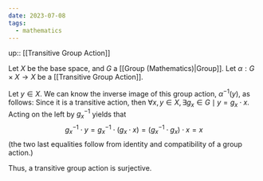 ```yaml
---
date: 2023-07-08
tags:
  - mathematics
---
```

up:: [[Transitive Group Action]]

Let $X$ be the base space, and $G$ a [[Group (Mathematics)|Group]]. Let $\alpha: G \times X \to X$ be a [[Transitive Group Action]].

Let $y \in X$. We can know the inverse image of this group action, $\alpha^{-1}(y)$, as follows:
Since it is a transitive action, then $\forall x, y \in X, \exists g_x \in G \mid y = g_x \cdot x$. Acting on the left by $g^{-1}_x$ yields that
$$
g_x^{-1} \cdot y = g^{-1}_x \cdot (g_x \cdot x) = (g^{-1}_x \cdot g_x) \cdot x = x
$$
(the two last equalities follow from identity and compatibility of a group action.)

Thus, a transitive group action is surjective.
